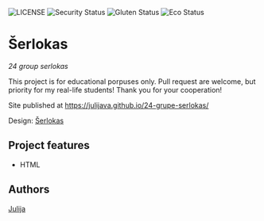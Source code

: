 ![LICENSE](https://img.shields.io/badge/license-MIT-blue.svg?style=flat-square)
![Security Status](https://img.shields.io/security-headers?label=Security&url=https%3A%2F%2Fgithub.com&style=flat-square)
![Gluten Status](https://img.shields.io/badge/Gluten-Free-green.svg)
![Eco Status](https://img.shields.io/badge/ECO-Friendly-green.svg)

# Šerlokas

_24 group serlokas_

This project is for educational porpuses only. Pull request are welcome, but priority for my real-life students! Thank you for your cooperation!

Site published at https://julijava.github.io/24-grupe-serlokas/

Design: [Šerlokas](https://cdn.discordapp.com/attachments/648536139677958156/648860542743740428/404-Web-Page-Design-Examples-6.png)

## Project features

- HTML

## Authors

[Julija](https://github.com/julijava)